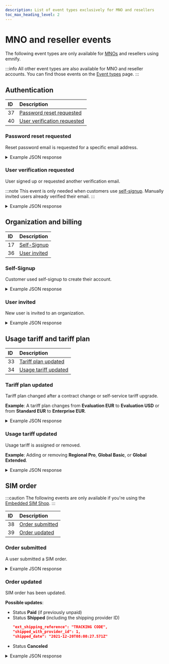 ```yaml
---
description: List of event types exclusively for MNO and resellers
toc_max_heading_level: 2
---
```


# MNO and reseller events

The following event types are only available for [MNOs](https://www.emnify.com/iot-glossary/mno) and resellers using emnify. 

:::info
All other event types are also available for MNO and reseller accounts. 
You can find those events on the [Event types](event-types) page.
:::

## Authentication 

| ID | Description                                                 |
|:---|:------------------------------------------------------------|
| 37 | [Password reset requested](#password-reset-requested)       |
| 40 | [User verification requested](#user-verification-requested) |

### Password reset requested

Reset password email is requested for a specific email address.

<details>
  <summary>Example JSON response</summary>

```json
{
  "timestamp": "2021-12-20T00:00:43.000Z",
  "alert": false,
  "description": "Password reset requested",
  "id": 213045251604518,
  "event_type": {
    "id": 37,
    "description": "Password reset requested"
  },
  "event_source": {
    "id": 2,
    "description": "API"
  },
  "event_severity": {
    "id": 0,
    "description": "Info"
  },
  "organisation": {
    "id": 654321,
    "name": "Sample Corp"
  },
  "user": {
    "id": 123456,
    "name": "Sample User",
    "username": "abc@cde.com"
  },
  "detail": {
    "id": 123456,
    "username": "abc@cde.com",
    "name": "Sample User",
    "organisationId": 654321,
    "activationKey": "JWT for resetting the password",
    "sourceIp": "192.168.1.1",
    "userAgent": "Chrome"
  }
}
```
</details>

### User verification requested

User signed up or requested another verification email. 

:::note
This event is only needed when customers use [self-signup](#self-signup). 
Manually invited users already verified their email.
:::

<details>
  <summary>Example JSON response</summary>

```json
{
  "timestamp": "2021-12-20T00:08:10.000Z",
  "alert": false,
  "description": "Verification requested for user 'pooled.15mb-americas@m2mtelecom.com'",
  "id": 213052601483453,
  "event_type": {
    "id": 40,
    "description": "User verification requested"
  },
  "event_source": {
    "id": 2,
    "description": "API"
  },
  "event_severity": {
    "id": 0,
    "description": "Info"
  },
  "organisation": {
    "id": 2,
    "name": "EMnify GmbH"
  },
  "user": {
    "id": 123456,
    "name": "Sample User",
    "username": "abc@cde.com"
  },
  "detail": {
    "token": "JWT token to add to the link in the email for verification"
  }
}
```
</details>

## Organization and billing

| ID | Description                   |
|:---|:------------------------------|
| 17 | [Self-Signup](#self-signup)   |
| 36 | [User invited](#user-invited) |

### Self-Signup

Customer used self-signup to create their account.

<details>
  <summary>Example JSON response</summary>

```json
{
    "timestamp": "2021-11-04T12:53:47.000Z",
    "alert": false,
    "description": "John Doe (john.doe@company.com) has signed up with organisation name Test Org 3.",
    "id": 148688626139183,
    "event_type": {
        "id": 17,
        "description": "Self-Signup"
    },
    "event_source": {
        "id": 2,
        "description": "API"
    },
    "event_severity": {
        "id": 0,
        "description": "Info"
    },
    "organisation": {
        "id": 14210,
        "name": "Test Org 3"
    },
    "user": {
        "id": 214099,
        "name": "John Doe",
        "username": "john.doe@company.com"
    }
}
```
</details>

### User invited

New user is invited to an organization.

<details>
  <summary>Example JSON response</summary>

```json
{
  "timestamp": "2021-12-20T08:02:06.000Z",
  "alert": false,
  "description": "User invited",
  "id": 213518499823660,
  "event_type": {
    "id": 36,
    "description": "User invited"
  },
  "event_source": {
    "id": 2,
    "description": "API"
  },
  "event_severity": {
    "id": 0,
    "description": "Info"
  },
  "organisation": {
    "id": 654321,
    "name": "Sample Corp"
  },
  "user": {
    "id": 123456,
    "name": "Sample User",
    "username": "abc@cde.com"
  },
  "detail": {
    "id": 123457,
    "username": "nelyInvitedUser@cde.com",
    "name": "New Users Name",
    "organisationId": 654321,
    "activationKey": "JWT Token for user registration",
    "userFederated": false
  }
}
```
</details>

## Usage tariff and tariff plan

| ID | Description                                   |
|:---|:----------------------------------------------|
| 33 | [Tariff plan updated](#tariff-plan-updated)   |
| 34 | [Usage tariff updated](#usage-tariff-updated) |

### Tariff plan updated

Tariff plan changed after a contract change or self-service tariff upgrade. 

**Example**: A tariff plan changes from **Evaluation EUR** to **Evaluation USD** or from **Standard EUR** to **Enterprise EUR**.

<details>
  <summary>Example JSON response</summary>

```json
{
  "timestamp": "2021-12-20T12:27:56.000Z",
  "alert": false,
  "description": "Tariff plan 'Standard EUR' has been assigned.",
  "id": 213779836256315,
  "event_type": {
    "id": 33,
    "description": "Tariff plan updated"
  },
  "event_source": {
    "id": 2,
    "description": "API"
  },
  "event_severity": {
    "id": 1,
    "description": "Warn"
  },
  "organisation": {
    "id": 654321,
    "name": "Sample Corp"
  },
  "user": {
    "id": 123456,
    "name": "Sample User",
    "username": "abc@cde.com"
  },
  "detail": {
    "tariff_plan": {
      "id": 301,
      "name": "Standard EUR",
      "start_date": "2021-12-20 12:27:56",
      "end_date": null,
      "evaluation": false,
      "expiry_time": 0,
      "price": {
        "sim_activated_rate": [
          {
            "scale_start": 1,
            "rate": 0.75
          },
          {
            "scale_start": 100,
            "rate": 0.65
          },
          {
            "scale_start": 250,
            "rate": 0.55
          },
          {
            "scale_start": 500,
            "rate": 0.45
          },
          {
            "scale_start": 1000,
            "rate": 0.4
          },
          {
            "scale_start": 2500,
            "rate": 0.3
          },
          {
            "scale_start": 5000,
            "rate": 0.28
          }
        ]
      },
      "rate": 0,
      "yearly_rate": 0,
      "currency": {
        "id": 1
      },
      "service_level": {
        "id": 1
      }
    }
  }
}
```
</details>

### Usage tariff updated

Usage tariff is assigned or removed.

**Example**: Adding or removing **Regional Pro**, **Global Basic**, or **Global Extended**.

<details>
  <summary>Example JSON response</summary>

```json
{
  "timestamp": "2021-12-20T12:27:57.000Z",
  "alert": false,
  "description": "A new inclusive volume has been booked in ratezone 'EU28'.",
  "id": 213779836977183,
  "event_type": {
    "id": 34,
    "description": "Usage tariff updated"
  },
  "event_source": {
    "id": 2,
    "description": "API"
  },
  "event_severity": {
    "id": 1,
    "description": "Warn"
  },
  "organisation": {
    "id": 654321,
    "name": "Sample Corp"
  },
  "user": {
    "id": 123456,
    "name": "Sample User",
    "username": "abc@cde.com"
  },
  "detail": {
    "inclusive_volume": {
      "ratezone_inclusive_volume_id": "145",
      "volume": 0.25,
      "cost": "0.020000",
      "excess_traffic": 0.1,
      "pooled": true,
      "rate": 0.02,
      "id": 3540,
      "start_date": "2021-12-01 00:00:00",
      "end_date": null,
      "currency_id": 1,
      "ratezone": {
        "id": 3398,
        "name": "EU28"
      }
    }
  }
}
```
</details>

## SIM order  

:::caution
The following events are only available if you're using the [Embedded SIM Shop](https://cdn.emnify.net/api/doc/swagger.html?urls.primaryName=MNO#/Shop%20Inventory%20Management).
:::

| ID | Description                         |
|:---|:------------------------------------|
| 38 | [Order submitted](#order-submitted) |
| 39 | [Order updated](#order-updated)     |

### Order submitted

A user submitted a SIM order.

<details>
  <summary>Example JSON response</summary>

```json
{
  "timestamp": "2021-12-20T12:23:51.000Z",
  "alert": false,
  "description": "New SIM order has been submitted",
  "id": 213775802007594,
  "event_type": {
    "id": 38,
    "description": "Order submitted"
  },
  "event_source": {
    "id": 2,
    "description": "API"
  },
  "event_severity": {
    "id": 0,
    "description": "Info"
  },
  "organisation": {
    "id": 654321,
    "name": "Sampe Corp"
  },
  "user": {
    "id": 123456,
    "name": "Sample User",
    "username": "abc@cde.com"
  },
  "detail": {
    "id": 16235491,
    "location": "/api/v1/order/16235491"
  }
}
```
</details>

### Order updated

SIM order has been updated.

**Possible updates**:
- Status **Paid** (if previously unpaid)
- Status **Shipped** (including the shipping provider ID)
  ```json
  "ext_shipping_reference": "TRACKING CODE",
  "shipped_with_provider_id": 1,
  "shipped_date": "2021-12-20T08:00:27.571Z"
  ```
- Status **Canceled**

<details>
  <summary>Example JSON response</summary>

```json
{
  "timestamp": "2021-12-20T08:00:28.000Z",
  "alert": false,
  "description": "SIM order has been updated",
  "id": 213516899172361,
  "event_type": {
    "id": 39,
    "description": "Order updated"
  },
  "event_source": {
    "id": 2,
    "description": "API"
  },
  "event_severity": {
    "id": 1,
    "description": "Warn"
  },
  "organisation": {
    "id": 1,
    "name": "EMnify GmbH"
  },
  "user": {
    "id": 123,
    "name": "Sample Admin",
    "username": "sample@emnify.com"
  },
  "detail": {
    "id": 16235491,
    "status": {
      "id": 2
    },
    "ext_shipping_reference": "TRACKING CODE",
    "shipped_with_provider_id": 1,
    "shipped_date": "2021-12-20T08:00:27.571Z"
  }
}
```
</details>
